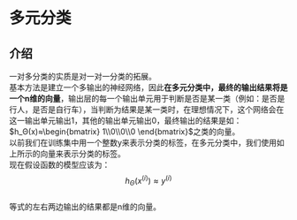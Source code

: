 # 多元分类
## 介绍
一对多分类的实质是对一对一分类的拓展。  
基本方法是建立一个多输出的神经网络，因此**在多元分类中，最终的输出结果将是一个n维的向量**，输出层的每一个输出单元用于判断是否是某一类（例如：是否是行人，是否是自行车），当判断为结果是某一类时，在理想情况下，这个网络会在这一输出单元输出1，其他的输出单元输出0，最终输出的结果是如：$h_Θ(x)≈\begin{bmatrix}    1\\0\\0\\0 \end{bmatrix}$之类的向量。  
以前我们在训练集中用一个整数y来表示分类的标签，在多元分类中，我们使用如上所示的向量来表示分类的标签。  
现在假设函数的模型应该为：
$$h_Θ(x^{(i)})≈y^{(i)}$$  
等式的左右两边输出的结果都是n维的向量。
